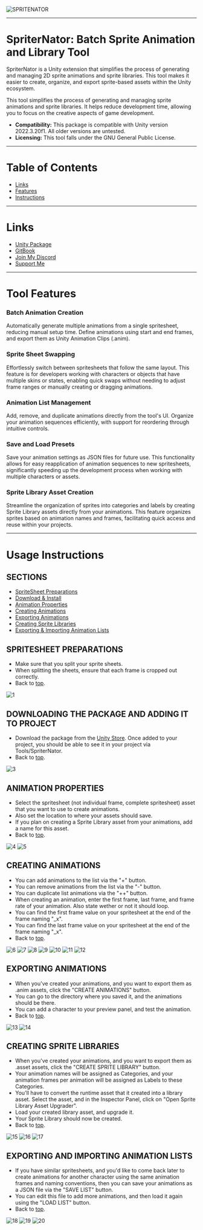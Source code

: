 ![SPRITENATOR](https://github.com/christinec-dev/SpriterNator/assets/87696858/ecd307a5-46c6-4590-970f-d798e7f10ee0)

---

# SpriterNator: Batch Sprite Animation and Library Tool
SpriterNator is a Unity extension that simplifies the process of generating and managing 2D sprite animations and sprite libraries. This tool makes it easier to create, organize, and export sprite-based assets within the Unity ecosystem. 

This tool simplifies the process of generating and managing sprite animations and sprite libraries. It helps reduce development time, allowing you to focus on the creative aspects of game development.

- **Compatibility:** This package is compatible with Unity version 2022.3.20f1. All older versions are untested.
- **Licensing:** This tool falls under the GNU General Public License.
---

# Table of Contents
- [Links](#links)
- [Features](#tool-features)
- [Instructions](#usage-instructions)

---

# Links
- [Unity Package](https://assetstore.unity.com/packages/slug/279795)
- [GitBook](https://oops-i-devd.gitbook.io/christinec-dev)
- [Join My Discord](https://discord.gg/4N6b4bkC8h)
- [Support Me](https://ko-fi.com/christinedevs)

---

# Tool Features
### Batch Animation Creation
Automatically generate multiple animations from a single spritesheet, reducing manual setup time. Define animations using start and end frames, and export them as Unity Animation Clips (.anim).
### Sprite Sheet Swapping
Effortlessly switch between spritesheets that follow the same layout. This feature is for developers working with characters or objects that have multiple skins or states, enabling quick swaps without needing to adjust frame ranges or manually creating or dragging animations.
### Animation List Management
Add, remove, and duplicate animations directly from the tool's UI. Organize your animation sequences efficiently, with support for reordering through intuitive controls.
### Save and Load Presets
Save your animation settings as JSON files for future use. This functionality allows for easy reapplication of animation sequences to new spritesheets, significantly speeding up the development process when working with multiple characters or assets.
### Sprite Library Asset Creation
Streamline the organization of sprites into categories and labels by creating Sprite Library assets directly from your animations. This feature organizes sprites based on animation names and frames, facilitating quick access and reuse within your projects.

---

# Usage Instructions

## SECTIONS
- [SpriteSheet Preparations](#spritesheet-preparations)
- [Download & Install](#downloading-the-package-and-adding-it-to-project)
- [Animation Properties](#animation-properties)
- [Creating Animations](#creating-animations)
- [Exporting Animations](#exporting-animations)
- [Creating Sprite Libraries](#creating-sprite-libraries)
- [Exporting & Importing Animation Lists](#exporting-and-importing-animation-lists)
  
## SPRITESHEET PREPARATIONS
- Make sure that you split your sprite sheets.
- When splitting the sheets, ensure that each frame is cropped out correctly.
- Back to [top](#sections).
  
![1](https://github.com/christinec-dev/SpriterNator/assets/87696858/f763ddd5-2dec-4ca6-8cff-bc8faa03dfa4)


## DOWNLOADING THE PACKAGE AND ADDING IT TO PROJECT
- Download the package from the [Unity Store](#links). Once added to your project, you should be able to see it in your project via Tools/SpriterNator.
- Back to [top](#sections).
  
![3](https://github.com/christinec-dev/SpriterNator/assets/87696858/cd1b1840-07e4-4436-b879-7047ef951994)

## ANIMATION PROPERTIES
- Select the spritesheet (not individual frame, complete spritesheet) asset that you want to use to create animations. 
- Also set the location to where your assets should save. 
- If you plan on creating a Sprite Library asset from your animations, add a name for this asset.
- Back to [top](#sections).
  
![4](https://github.com/christinec-dev/SpriterNator/assets/87696858/0c9ff0ad-c106-403b-9b14-9eddaa6a94ef)
![5](https://github.com/christinec-dev/SpriterNator/assets/87696858/67ed880b-36ac-418b-93c5-ddf258a3bbe5)

## CREATING ANIMATIONS
- You can add animations to the list via the "+" button.
- You can remove animations from the list via the "-" button.
- You can duplicate list animations via the "++" button.
- When creating an animation, enter the first frame, last frame, and frame rate of your animation. Also state wether or not it should loop.
- You can find the first frame value on your spritesheet at the end of the frame naming "_x".
- You can find the last frame value on your spritesheet at the end of the frame naming "_x".
- Back to [top](#sections).

![6](https://github.com/christinec-dev/SpriterNator/assets/87696858/f605b1c2-2f22-4aaa-8e93-aeb185c78f73)
![7](https://github.com/christinec-dev/SpriterNator/assets/87696858/d1a56150-f82d-4346-90b0-bd3729e60b1b)
![8](https://github.com/christinec-dev/SpriterNator/assets/87696858/b1cbaa96-855d-495d-8803-6e2b7d11e53a)
![9](https://github.com/christinec-dev/SpriterNator/assets/87696858/c87973ab-2126-4126-9a92-549376e40ae0)
![10](https://github.com/christinec-dev/SpriterNator/assets/87696858/438804dc-e6e4-428a-822b-ecf033ce4e27)
![11](https://github.com/christinec-dev/SpriterNator/assets/87696858/9236c404-8e33-4069-9475-2b5f34d39f18)
![12](https://github.com/christinec-dev/SpriterNator/assets/87696858/92da433f-9e19-42f4-ac66-30e8daf898f0)

## EXPORTING ANIMATIONS
- When you've created your animations, and you want to export them as .anim assets, click the "CREATE ANIMATIONS" button. 
- You can go to the directory where you saved it, and the animations should be there.
- You can add a character to your preview panel, and test the animation.
- Back to [top](#sections).

![13](https://github.com/christinec-dev/SpriterNator/assets/87696858/22548c60-e30c-4d92-95f6-9b405304e7d7)
![14](https://github.com/christinec-dev/SpriterNator/assets/87696858/e67dc7a0-fe52-47eb-87c7-9e71d7d01be2)

## CREATING SPRITE LIBRARIES
- When you've created your animations, and you want to export them as .asset assets, click the "CREATE SPRITE LIBRARY" button.
- Your animation names will be assigned as Categories, and your animation frames per animation will be assigned as Labels to these Categories.
- You'll have to convert the runtime asset that it created into a library asset. Select the asset, and in the Inspector Panel, click on "Open Sprite Library Asset Upgrader".
- Load your created library asset, and upgrade it.
- Your Sprite Library should now be created.
- Back to [top](#sections).

![15](https://github.com/christinec-dev/SpriterNator/assets/87696858/6cefd5da-a140-4818-94bf-38f4c86516da)
![16](https://github.com/christinec-dev/SpriterNator/assets/87696858/05296fc7-8308-413e-a945-19e26ea03874)
![17](https://github.com/christinec-dev/SpriterNator/assets/87696858/8ad8f490-baba-49a3-b6ce-618c0e719c54)

## EXPORTING AND IMPORTING ANIMATION LISTS
- If you have similar spritesheets, and you'd like to come back later to create animations for another character using the same animation frames and naming conventions, then you can save your animations as a JSON file via the "SAVE LIST" button.
- You can edit this file to add more animations, and then load it again using the "LOAD LIST" button.
- Back to [top](#sections).
  
![18](https://github.com/christinec-dev/SpriterNator/assets/87696858/14b3d25c-ef8b-4257-ba4e-09046145651a)
![19](https://github.com/christinec-dev/SpriterNator/assets/87696858/e27f841c-99d2-4672-83e9-5c16f7402d98)
![20](https://github.com/christinec-dev/SpriterNator/assets/87696858/6515e0f4-9c93-445f-baf1-28e7900ad721)
